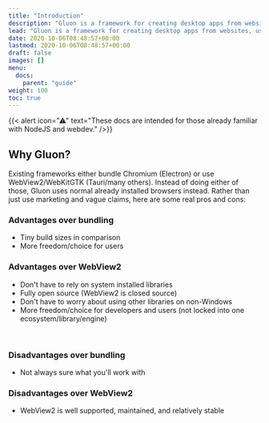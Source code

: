 ```yaml
---
title: "Introduction"
description: "Gluon is a framework for creating desktop apps from websites, using system installed browsers and NodeJS."
lead: "Gluon is a framework for creating desktop apps from websites, using system installed browsers and NodeJS."
date: 2020-10-06T08:48:57+00:00
lastmod: 2020-10-06T08:48:57+00:00
draft: false
images: []
menu:
  docs:
    parent: "guide"
weight: 100
toc: true
---
```


{{< alert icon="⚠" text="These docs are intended for those already familiar with NodeJS and webdev." />}}

## Why Gluon?

Existing frameworks either bundle Chromium (Electron) or use WebView2/WebKitGTK (Tauri/many others). Instead of doing either of those, Gluon uses normal already installed browsers instead. Rather than just use marketing and vague claims, here are some real pros and cons:


### Advantages over bundling

- Tiny build sizes in comparison
- More freedom/choice for users

### Advantages over WebView2

- Don't have to rely on system installed libraries
- Fully open source (WebView2 is closed source)
- Don't have to worry about using other libraries on non-Windows
- More freedom/choice for developers and users (not locked into one ecosystem/library/engine)

<br>

### Disadvantages over bundling

- Not always sure what you'll work with

### Disadvantages over WebView2

- WebView2 is well supported, maintained, and relatively stable
